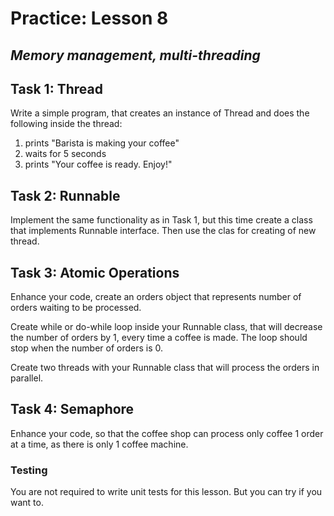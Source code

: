 # Practice: Lesson 8

_Memory management, multi-threading_
---

## Task 1: Thread
Write a simple program, that creates an instance of Thread and does the following inside the thread:
1. prints "Barista is making your coffee"
2. waits for 5 seconds
3. prints "Your coffee is ready. Enjoy!"

## Task 2: Runnable
Implement the same functionality as in Task 1, but this time create a class that implements Runnable interface.
Then use the clas for creating of new thread.

## Task 3: Atomic Operations
Enhance your code, create an orders object that represents number of orders waiting to be processed.

Create while or do-while loop inside your Runnable class, that will decrease the number of orders by 1, 
every time a coffee is made. The loop should stop when the number of orders is 0.

Create two threads with your Runnable class that will process the orders in parallel.

## Task 4: Semaphore
Enhance your code, so that the coffee shop can process only coffee 1 order at a time, as there is only 1 coffee machine.

### Testing
You are not required to write unit tests for this lesson. But you can try if you want to.
